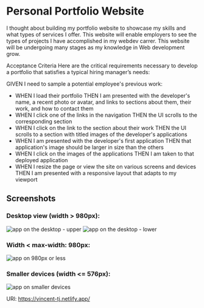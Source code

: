 # Personal Portfolio Website

I thought about building my portfolio website to showcase my skills and what types of services I offer. This website will enable employers to see the types of projects I have accomplished in my webdev carrer. This website will be undergoing many stages as my knowledge in Web development grow.  

Acceptance Criteria
Here are the critical requirements necessary to develop a portfolio that satisfies a typical hiring manager’s needs:

GIVEN I need to sample a potential employee's previous work:
* WHEN I load their portfolio
THEN I am presented with the developer's name, a recent photo or avatar, and links to sections about them, their work, and how to contact them
* WHEN I click one of the links in the navigation
THEN the UI scrolls to the corresponding section
* WHEN I click on the link to the section about their work
THEN the UI scrolls to a section with titled images of the developer's applications
* WHEN I am presented with the developer's first application
THEN that application's image should be larger in size than the others
* WHEN I click on the images of the applications
THEN I am taken to that deployed application
* WHEN I resize the page or view the site on various screens and devices
THEN I am presented with a responsive layout that adapts to my viewport

## Screenshots

### Desktop view (width > 980px):
![app on the desktop - upper](screenshots/web-01.PNG)
![app on the desktop - lower](screenshots/web-02.PNG)

 ### Width < max-width: 980px:
 ![app on 980px or less](screenshots/web-980-1.PNG)

 ### Smaller devices (width <= 576px):
 ![app on smaller devices](screenshots/sm-web-1.PNG)
 
 URl: https://vincent-tj.netlify.app/
